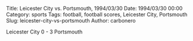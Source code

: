 Title: Leicester City vs. Portsmouth, 1994/03/30
Date: 1994/03/30 00:00
Category: sports
Tags: football, football scores, Leicester City, Portsmouth
Slug: leicester-city-vs-portsmouth
Author: carbonero


Leicester City 0 - 3 Portsmouth
